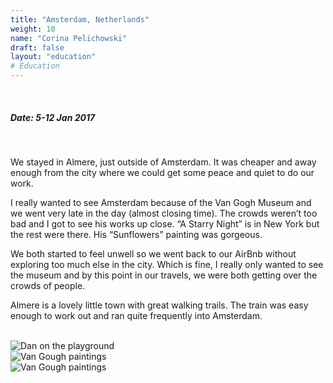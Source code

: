 ```yaml
---
title: "Amsterdam, Netherlands"
weight: 10
name: "Corina Pelichowski"
draft: false
layout: "education"
# Education
---
```

  <br>
  <h5>Date: 5-12 Jan 2017</h5>
  <br>
   
<p>
  We stayed in Almere, just outside of Amsterdam. It was cheaper and away enough from the city where we could get some peace and quiet to do our work.
</p>

<p>
I really wanted to see Amsterdam because of the Van Gogh Museum and we went very late in the day (almost closing time). The crowds weren’t too bad and I got to see his works up close. “A Starry Night” is in New York but the rest were there. His “Sunflowers” painting was gorgeous.
</p>

<p>
  We both started to feel unwell so we went back to our AirBnb without exploring too much else in the city. Which is fine, I really only wanted to see the museum and by this point in our travels, we were both getting over the crowds of people.
</p>

<p>
  Almere is a lovely little town with great walking trails. The train was easy enough to work out and ran quite frequently into Amsterdam.
</p>

<br>

<!-- IMAGES --> 

<div class="row">
    <div class="col">
      <img src="/img/blog/14_amsterdam2.jpg" alt="Dan on the playground">
    </div>
    <div class="col">
      <img src="/img/blog/14_amsterdam3.jpg" alt="Van Gough paintings">
    </div>
    <div class="col">
      <img src="/img/blog/14_amsterdam4.jpg" alt="Van Gough paintings">
    </div>
</div>